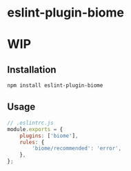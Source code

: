 # eslint-plugin-biome

# WIP


## Installation

```bash
npm install eslint-plugin-biome
``` 

## Usage

```js
// .eslintrc.js
module.exports = {
	plugins: ['biome'],
	rules: {
		'biome/recommended': 'error',
	},
};
```
